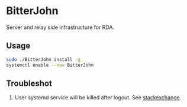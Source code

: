 # BitterJohn
Server and relay side infrastructure for RDA.

## Usage

```bash
sudo ./BitterJohn install -g
systemctl enable --now BitterJohn
```

## Troubleshot

1. User systemd service will be killed after logout. See [stackexchange](https://unix.stackexchange.com/questions/521538/system-service-running-as-user-is-terminated-on-logout).
